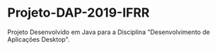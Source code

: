 # Projeto-DAP-2019-IFRR

Projeto Desenvolvido em Java para a Disciplina "Desenvolvimento de Aplicações Desktop".

